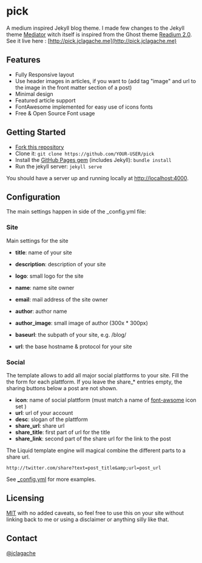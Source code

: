 pick
========

A medium inspired Jekyll blog theme. I made few changes to the Jekyll theme [Mediator](https://github.com/dirkfabisch/mediator) witch itself is inspired from the Ghost theme [Readium 2.0](http://www.svenread.com/readium-ghost-theme/).
See it live here : [http://pick.jclagache.me](http://pick.jclagache.me)

Features
-------
* Fully Responsive layout
* Use header images in articles, if you want to (add tag "image" and url to the image in the front matter section of a post)
* Minimal design
* Featured article support
* FontAwesome implemented for easy use of icons fonts
* Free & Open Source Font usage

Getting Started
---
- [Fork this repository](https://github.com/jclagache/pick)
- Clone it: `git clone https://github.com/YOUR-USER/pick`
- Install the [GitHub Pages gem](https://github.com/github/pages-gem) (includes Jekyll): `bundle install`
- Run the jekyll server: `jekyll serve`

You should have a server up and running locally at <http://localhost:4000>.

Configuration
-----

The main settings happen in side of the _config.yml file:

### Site

Main settings for the site 

* **title**: name of your site
* **description**: description of your site
* **logo**: small logo for the site

* **name**: name site owner
* **email**: mail address of the site owner
* **author**: author name
* **author_image**: small image of author (300x * 300px)

* **baseurl**: the subpath of your site, e.g. /blog/
* **url**: the base hostname & protocol for your site

 
### Social 

The template allows to add all major social plattforms to your site.
Fill the the form for each plattform. If you leave the share_* entries empty, the sharing buttons below a post are not shown.  

* **icon**:	name of social plattform (must match a name of [font-awsome](http://fortawesome.github.io/Font-Awesome/) icon set )
* **url**:	url of your account
* **desc**: slogan of the plattform
* **share_url**: share url
* **share_title**: first part of url for the title
* **share_link**: second part of the share url for the link to the post

The Liquid template engine will magical combine the different parts to a share url. 

```
http://twitter.com/share?text=post_title&amp;url=post_url
````

See [_config.yml](https://github.com/jclagache/pick/blob/master/_config.yml) for more examples. 

Licensing
---------

[MIT](https://github.com/jclagache/pick/blob/master/LICENCE) with no added caveats, so feel free to use this on your site without linking back to me or using a disclaimer or anything silly like that.

Contact
-------
[@jclagache](https://twitter.com/jclagache)

